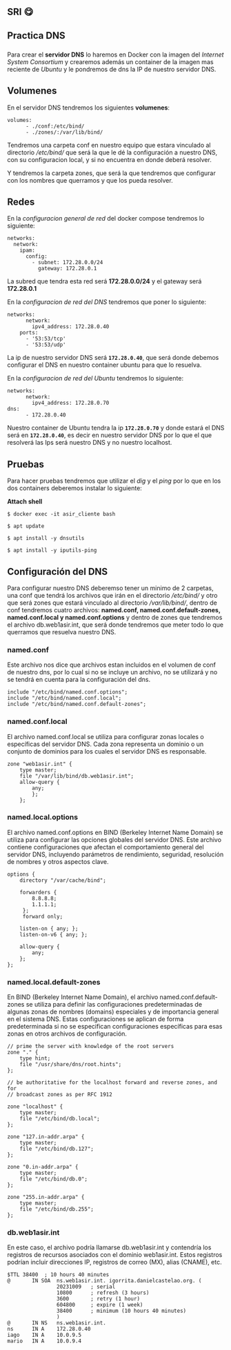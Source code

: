 ## SRI :yum:

## Practica DNS

###

Para crear el **servidor DNS** lo haremos en Docker con la imagen del *Internet System Consortium* y crearemos además un container de la imagen mas reciente de *Ubuntu* y le pondremos de dns la IP de nuestro servidor DNS.

###
## Volumenes
En el servidor DNS tendremos los siguientes **volumenes**:
```
volumes:
      - ./conf:/etc/bind/
      - ./zones/:/var/lib/bind/
```
Tendremos una carpeta conf en nuestro equipo que estara vinculado al directorio */etc/bind/* que será la que le dé la configuración a nuestro DNS, con su configuracion local, y si no encuentra en donde deberá resolver.

Y tendremos la carpeta zones, que será la que tendremos que configurar con los nombres que querramos y que los pueda resolver.

## Redes
En la *configuracion general de red* del docker compose tendremos lo siguiente:
```
networks:
  network:
    ipam:
      config:
        - subnet: 172.28.0.0/24
          gateway: 172.28.0.1
```
La subred que tendra esta red será **172.28.0.0/24** y el gateway será **172.28.0.1**

En la *configuracion de red del DNS* tendremos que poner lo siguiente:
```
networks:
      network:
        ipv4_address: 172.28.0.40
    ports:
      - '53:53/tcp'
      - '53:53/udp'
```
La ip de nuestro servidor DNS será **`172.28.0.40`**, que será donde debemos configurar el DNS en nuestro container ubuntu para que lo resuelva.

En la *configuracion de red del Ubuntu* tendremos lo siguiente:
```
networks:
      network: 
        ipv4_address: 172.28.0.70
dns:
      - 172.28.0.40
```
Nuestro container de Ubuntu tendra la ip **`172.28.0.70`** y donde estará el DNS será en **`172.28.0.40`**, es decir en nuestro servidor DNS por lo que el que resolverá las Ips será nuestro DNS y no nuestro localhost.
###
## Pruebas

Para hacer pruebas tendremos que utilizar el *dig* y el *ping* por lo que en los dos containers deberemos instalar lo siguiente:

**Attach shell**

`$ docker exec -it asir_cliente bash`

`$ apt update`

`$ apt install -y dnsutils`

`$ apt install -y iputils-ping`

###
## Configuración del DNS
Para configurar nuestro DNS deberemso tener un minimo de 2 carpetas, una conf que tendrá los archivos que irán en el directorio */etc/bind/* y otro que será zones que estará vinculado al directorio */var/lib/bind/*, dentro de conf tendremos cuatro archivos: **named.conf, named.conf.default-zones, named.conf.local y named.conf.options** y dentro de zones que tendremos el archivo db.web1asir.int, que será donde tendremos que meter todo lo que querramos que resuelva nuestro DNS.
### named.conf
Este archivo nos dice que archivos estan incluidos en el volumen de conf de nuestro dns, por lo cual si no se incluye un archivo, no se utilizará y no se tendrá en cuenta para la configuración del dns.
```
include "/etc/bind/named.conf.options";
include "/etc/bind/named.conf.local";
include "/etc/bind/named.conf.default-zones";
```
### named.conf.local

El archivo named.conf.local se utiliza para configurar zonas locales o específicas del servidor DNS. Cada zona representa un dominio o un conjunto de dominios para los cuales el servidor DNS es responsable.
```
zone "web1asir.int" {
	type master;
	file "/var/lib/bind/db.web1asir.int";
	allow-query {
		any;
		};
	};
```
### named.local.options

El archivo named.conf.options en BIND (Berkeley Internet Name Domain) se utiliza para configurar las opciones globales del servidor DNS. Este archivo contiene configuraciones que afectan el comportamiento general del servidor DNS, incluyendo parámetros de rendimiento, seguridad, resolución de nombres y otros aspectos clave.

```
options {
	directory "/var/cache/bind";

	forwarders {
	 	8.8.8.8;
		1.1.1.1; 
	 };
	 forward only;

	listen-on { any; };
	listen-on-v6 { any; };

	allow-query {
		any;
	};
};
```
### named.local.default-zones
En BIND (Berkeley Internet Name Domain), el archivo named.conf.default-zones se utiliza para definir las configuraciones predeterminadas de algunas zonas de nombres (domains) especiales y de importancia general en el sistema DNS. Estas configuraciones se aplican de forma predeterminada si no se especifican configuraciones específicas para esas zonas en otros archivos de configuración.
```
// prime the server with knowledge of the root servers
zone "." {
	type hint;
	file "/usr/share/dns/root.hints";
};

// be authoritative for the localhost forward and reverse zones, and for
// broadcast zones as per RFC 1912

zone "localhost" {
	type master;
	file "/etc/bind/db.local";
};

zone "127.in-addr.arpa" {
	type master;
	file "/etc/bind/db.127";
};

zone "0.in-addr.arpa" {
	type master;
	file "/etc/bind/db.0";
};

zone "255.in-addr.arpa" {
	type master;
	file "/etc/bind/db.255";
};
```
### db.web1asir.int
En este caso, el archivo podría llamarse db.web1asir.int y contendría los registros de recursos asociados con el dominio web1asir.int. Estos registros podrían incluir direcciones IP, registros de correo (MX), alias (CNAME), etc.
```
$TTL 38400	; 10 hours 40 minutes
@		IN SOA	ns.web1asir.int. igorrita.danielcastelao.org. (
				20231009   ; serial
				10800      ; refresh (3 hours)
				3600       ; retry (1 hour)
				604800     ; expire (1 week)
				38400      ; minimum (10 hours 40 minutes)
				)
@		IN NS	ns.web1asir.int.
ns		IN A 	172.28.0.40
iago	IN A    10.0.9.5
mario 	IN A 	10.0.9.4
```